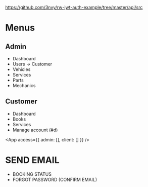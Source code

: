 https://github.com/3nvy/rw-jwt-auth-example/tree/master/api/src

# Menus

## Admin
- Dashboard
- Users -> Customer
- Vehicles
- Services
- Parts
- Mechanics

## Customer
- Dashboard
- Books
- Services
- Manage account (#d)


<App
  access={{
    admin: [],
    client: []
  }}
/>


# SEND EMAIL
- BOOKING STATUS
- FORGOT PASSWORD (CONFIRM EMAIL)

